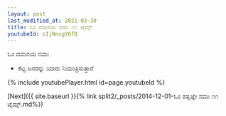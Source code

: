 ```yaml
---
layout: post
last_modified_at: 2021-03-30
title: ಓಂ ದಮನಯ ನಮಃ ೧೧ ಟೈಮ್ಸ್
youtubeId: oIjNnugY6fQ
---
```

 
 
 ಓಂ ದಮನಯ ನಮಃ  
 
 -  ಕೆಟ್ಟ ಜನರನ್ನು ಯಾರು ನಿಯಂತ್ರಿಸುತ್ತಾರೆ 
 
  
 
  
 
 
 
 
 
 


{% include youtubePlayer.html id=page.youtubeId %}
 
[Next]({{ site.baseurl }}{% link  split2/_posts/2014-12-01-ಓಂ ಶತೃಜ್ಞೇ ನಮಃ ೧೧ ಟೈಮ್ಸ್.md%})
 
